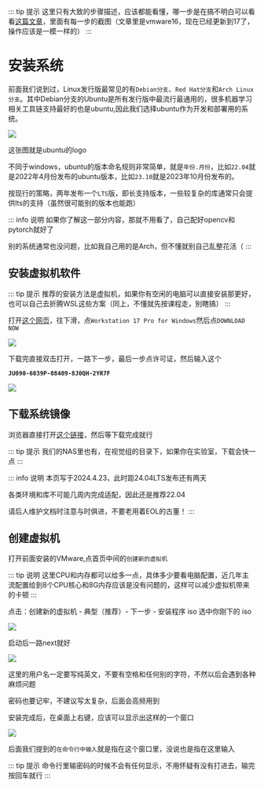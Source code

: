 ::: tip 提示
这里只有大致的步骤描述，应该都能看懂，哪一步是在搞不明白可以看看[这篇文章](https://juejin.cn/post/7122273969520001061)，里面有每一步的截图（文章里是vmware16，现在已经更新到17了，操作应该是一模一样的）
:::

# 安装系统
前面我们说到过，Linux发行版最常见的有`Debian分支`、`Red Hat分支`和`Arch Linux分支`。其中Debian分支的Ubuntu是所有发行版中最流行最通用的，很多机器学习相关工具链支持最好的也是ubuntu,因此我们选择ubuntu作为开发和部署用的系统。   

![](/ubuntu.png)

这张图就是ubuntu的logo<!--，~~不是下面这个~~-->

<!--![](https://mirror.ghproxy.com/raw.githubusercontent.com/SAWARATSUKI/ServiceLogos/main/Ubuntu/Ubuntu.png)-->

不同于windows，ubuntu的版本命名规则非常简单，就是`年份.月份`，比如`22.04`就是2022年4月份发布的ubuntu版本，比如`23.10`就是2023年10月份发布的。

按现行的策略，两年发布一个`LTS`版，即长支持版本，一些较复杂的库通常只会提供lts的支持（虽然很可能别的版本也能跑）

::: info 说明
如果你了解这一部分内容，那就不用看了，自己配好opencv和pytorch就好了

别的系统通常也没问题，比如我自己用的是Arch，但不懂就别自己乱整花活（
:::

## 安装虚拟机软件
::: tip 提示
推荐的安装方法是虚拟机，如果你有空闲的电脑可以直接安装那更好，也可以自己去折腾WSL这些方案（同上，不懂就先按课程走，别瞎搞）
:::

打开[这个网页](https://www.vmware.com/products/workstation-pro/workstation-pro-evaluation.html)，往下滑，点`Workstation 17 Pro for Windows`然后点`DOWNLOAD NOW`

![](/Screenshot_20240423_182343.png)

下载完直接双击打开，一路下一步，最后一步点许可证，然后输入这个

**`JU090-6039P-08409-8J0QH-2YR7F`**

![](/boxcndgDKfTuio3nF0QboemIPHe.png)

## 下载系统镜像
浏览器直接打开[这个链接](http://mirrors.nju.edu.cn/ubuntu-releases/22.04.4/ubuntu-22.04.4-desktop-amd64.iso)，然后等下载完成就行

::: tip 提示
我们的NAS里也有，在视觉组的目录下，如果你在实验室，下载会快一点
:::

::: info 说明
本页写于2024.4.23，此时距24.04LTS发布还有两天

各类环境和库不可能几周内完成适配，因此还是推荐22.04

请后人维护文档时注意与时俱进，不要老用着EOL的古董！
:::

## 创建虚拟机
打开前面安装的VMware,点首页中间的`创建新的虚拟机`

::: tip 说明
这里CPU和内存都可以给多一点，具体多少要看电脑配置，近几年主流配置给到8个CPU核心和8G内存应该是没有问题的，这样可以减少虚拟机带来的卡顿
:::

点击：创建新的虚拟机 - 典型（推荐）- 下一步 - 安装程序 iso 选中你刚下的 iso

![](/boxcnGHnjgZvtcBrm0XXitFl4Jg.png)

启动后一路next就好

![](/boxcnLxZnyFN3ohE8zrTwNaCA8e.png)

这里的用户名一定要写纯英文，不要有空格和任何别的字符，不然以后会遇到各种麻烦问题

密码也要记牢，不建议写太复杂，后面会高频用到

安装完成后，在桌面上右键，应该可以显示出这样的一个窗口

![](/boxcnG6z1VpAYUGMSkSwDBUxEvf.png)

后面我们提到的`在命令行中输入`就是指在这个窗口里，没说也是指在这里输入

::: tip 提示
命令行里输密码的时候不会有任何显示，不用怀疑有没有打进去，输完按回车就行
:::
